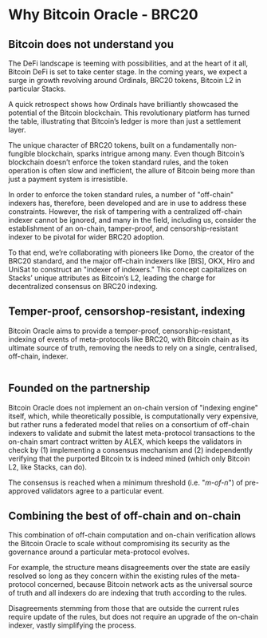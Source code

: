 # Why Bitcoin Oracle - BRC20

## Bitcoin does not understand you

The DeFi landscape is teeming with possibilities, and at the heart of it all, Bitcoin DeFi is set to take center stage. In the coming years, we expect a surge in growth revolving around Ordinals, BRC20 tokens, Bitcoin L2 in particular Stacks.

A quick retrospect shows how Ordinals have brilliantly showcased the potential of the Bitcoin blockchain. This revolutionary platform has turned the table, illustrating that Bitcoin’s ledger is more than just a settlement layer.

The unique character of BRC20 tokens, built on a fundamentally non-fungible blockchain, sparks intrigue among many. Even though Bitcoin’s blockchain doesn’t enforce the token standard rules, and the token operation is often slow and inefficient, the allure of Bitcoin being more than just a payment system is irresistible.

In order to enforce the token standard rules, a number of "off-chain" indexers has, therefore, been developed and are in use to address these constraints. However, the risk of tampering with a centralized off-chain indexer cannot be ignored, and many in the field, including us, consider the establishment of an on-chain, tamper-proof, and censorship-resistant indexer to be pivotal for wider BRC20 adoption.

To that end, we’re collaborating with pioneers like Domo, the creator of the BRC20 standard, and the major off-chain indexers like \[BIS], OKX, Hiro and UniSat to construct an "indexer of indexers." This concept capitalizes on Stacks’ unique attributes as Bitcoin’s L2, leading the charge for decentralized consensus on BRC20 indexing.

## Temper-proof, censorshop-resistant, indexing

Bitcoin Oracle aims to provide a temper-proof, censorship-resistant, indexing of events of meta-protocols like BRC20, with Bitcoin chain as its ultimate source of truth, removing the needs to rely on a single, centralised, off-chain, indexer.

<figure><img src="../../.gitbook/assets/Screenshot 2023-09-30 at 10.52.53 PM.png" alt=""><figcaption></figcaption></figure>



## Founded on the partnership

Bitcoin Oracle does not implement an on-chain version of "indexing engine" itself, which, while theoretically possible, is computationally very expensive, but rather runs a federated model that relies on a consortium of off-chain indexers to validate and submit the latest meta-protocol transactions to the on-chain smart contract written by ALEX, which keeps the validators in check by (1) implementing a consensus mechanism and (2) independently verifying that the purported Bitcoin tx is indeed mined (which only Bitcoin L2, like Stacks, can do).

The consensus is reached when a minimum threshold (i.e. "_m-of-n_") of pre-approved validators agree to a particular event.

## Combining the best of off-chain and on-chain

This combination of off-chain computation and on-chain verification allows the Bitcoin Oracle to scale without compromising its security as the governance around a particular meta-protocol evolves.

For example, the structure means disagreements over the state are easily resolved so long as they concern within the existing rules of the meta-protocol concerned, because Bitcoin network acts as the universal source of truth and all indexers do are indexing that truth according to the rules.

Disagreements stemming from those that are outside the current rules require update of the rules, but does not require an upgrade of the on-chain indexer, vastly simplifying the process.
